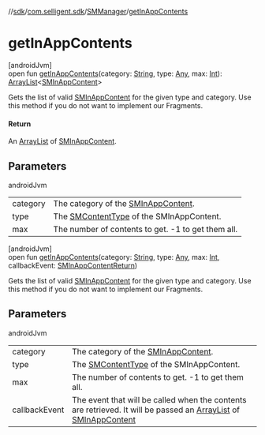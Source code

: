 //[sdk](../../../index.md)/[com.selligent.sdk](../index.md)/[SMManager](index.md)/[getInAppContents](get-in-app-contents.md)

# getInAppContents

[androidJvm]\
open fun [getInAppContents](get-in-app-contents.md)(category: [String](https://developer.android.com/reference/kotlin/java/lang/String.html), type: [Any](https://kotlinlang.org/api/latest/jvm/stdlib/kotlin/-any/index.html), max: [Int](https://kotlinlang.org/api/latest/jvm/stdlib/kotlin/-int/index.html)): [ArrayList](https://developer.android.com/reference/kotlin/java/util/ArrayList.html)&lt;[SMInAppContent](../-s-m-in-app-content/index.md)&gt;

Gets the list of valid [SMInAppContent](../-s-m-in-app-content/index.md) for the given type and category. Use this method if you do not want to implement our Fragments.

#### Return

An [ArrayList](https://developer.android.com/reference/kotlin/java/util/ArrayList.html) of [SMInAppContent](../-s-m-in-app-content/index.md).

## Parameters

androidJvm

| | |
|---|---|
| category | The category of the [SMInAppContent](../-s-m-in-app-content/index.md). |
| type | The [SMContentType](../-s-m-content-type/index.md) of the SMInAppContent. |
| max | The number of contents to get. -1 to get them all. |

[androidJvm]\
open fun [getInAppContents](get-in-app-contents.md)(category: [String](https://developer.android.com/reference/kotlin/java/lang/String.html), type: [Any](https://kotlinlang.org/api/latest/jvm/stdlib/kotlin/-any/index.html), max: [Int](https://kotlinlang.org/api/latest/jvm/stdlib/kotlin/-int/index.html), callbackEvent: [SMInAppContentReturn](../-s-m-in-app-content-return/index.md))

Gets the list of valid [SMInAppContent](../-s-m-in-app-content/index.md) for the given type and category. Use this method if you do not want to implement our Fragments.

## Parameters

androidJvm

| | |
|---|---|
| category | The category of the [SMInAppContent](../-s-m-in-app-content/index.md). |
| type | The [SMContentType](../-s-m-content-type/index.md) of the SMInAppContent. |
| max | The number of contents to get. -1 to get them all. |
| callbackEvent | The event that will be called when the contents are retrieved. It will be passed an [ArrayList](https://developer.android.com/reference/kotlin/java/util/ArrayList.html) of [SMInAppContent](../-s-m-in-app-content/index.md) |
